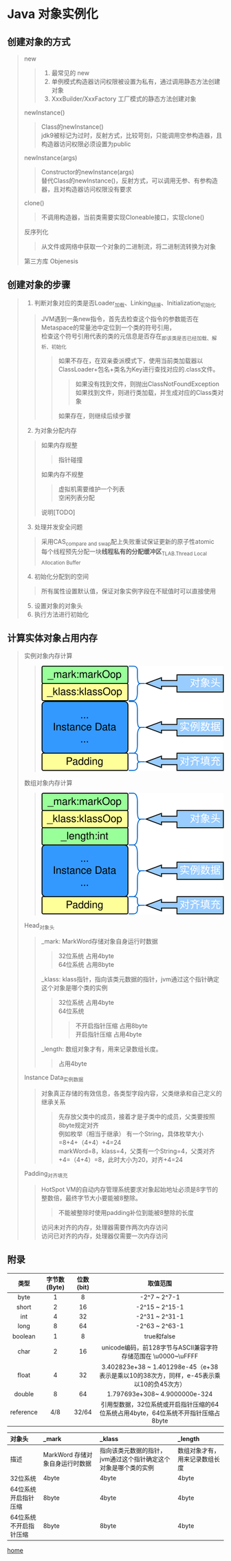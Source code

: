 
# Java 对象实例化

## 创建对象的方式

> new
> > 1. 最常见的 new
> > 2. 单例模式构造器访问权限被设置为私有，通过调用静态方法创建对象
> > 3. XxxBuilder/XxxFactory 工厂模式的静态方法创建对象
>
> newInstance()
> > Class的newInstance()\
> > jdk9被标记为过时，反射方式，比较苛刻，只能调用空参构造器，且构造器访问权限必须设置为public
>
> newInstance(args)
> > Constructor的newInstance(args)\
> > 替代Class的newInstance()，反射方式，可以调用无参、有参构造器，且对构造器访问权限没有要求
>
> clone()
> > 不调用构造器，当前类需要实现Cloneable接口，实现clone()
>
> 反序列化
> > 从文件或网络中获取一个对象的二进制流，将二进制流转换为对象
>
> 第三方库 Objenesis

## 创建对象的步骤

> 1. 判断对象对应的类是否Loader<sub>加载</sub>、Linking<sub>链接</sub>、Initialization<sub>初始化</sub>
> > JVM遇到一条new指令，首先去检查这个指令的参数能否在Metaspace的常量池中定位到一个类的符号引用，\
> > 检查这个符号引用代表的类的元信息是否存在<sub>即该类是否已经加载、解析、初始化</sub>
> > > 如果不存在，在双亲委派模式下，使用当前类加载器以ClassLoader+包名+类名为Key进行查找对应的.class文件。
> > > > 如果没有找到文件，则抛出ClassNotFoundException \
> > > > 如果找到文件，则进行类加载，并生成对应的Class类对象
> > >
> > > 如果存在，则继续后续步骤
>
> 2. 为对象分配内存
> > 如果内存规整
> > > 指针碰撞
> >
> > 如果内存不规整
> > > 虚拟机需要维护一个列表\
> > > 空闲列表分配
> >
> > 说明[TODO]
>
> 3. 处理并发安全问题
> > 采用CAS<sub>compare and swap</sub>配上失败重试保证更新的原子性atomic\
> > 每个线程预先分配一块**线程私有的分配缓冲区**<sub>TLAB.Thread Local Allocation Buffer</sub>
>
> 4. 初始化分配到的空间
> > 所有属性设置默认值，保证对象实例字段在不赋值时可以直接使用
>
> 5. 设置对象的对象头
> 6. 执行<init>方法进行初始化

## 计算实体对象占用内存

> 实例对象内存计算
> > ![实例对象内存计算](../img/实例对象内存计算.svg)
>
> 数组对象内存计算
> > ![数组对象内存计算](../img/数组对象内存计算.svg)
>
> Head<sub>对象头</sub>
> > _mark: MarkWord存储对象自身运行时数据
> > > 32位系统 占用4byte\
> > > 64位系统 占用8byte
> >
> > _klass: klass指针，指向该类元数据的指针，jvm通过这个指针确定这个对象是哪个类的实例
> > > 32位系统 占用4byte\
> > > 64位系统
> > > > 不开启指针压缩 占用8byte \
> > > > 开启指针压缩 占用4byte
> >
> > _length: 数组对象才有，用来记录数组长度。
> > > 占用4byte
>
> Instance Data<sub>实例数据</sub>
> > 对象真正存储的有效信息，各类型字段内容，父类继承和自己定义的 \
> > 继承关系
> > > 先存放父类中的成员，接着才是子类中的成员，父类要按照8byte规定对齐\
> > > 例如枚举（相当于继承） 有一个String，具体枚举大小=8+4+（4+4）+4=24\
> > > markWord=8，klass=4，父类有一个String=4，父类对齐+4=（4+4）=8，此时大小为20，对齐+4=24
>
> Padding<sub>对齐填充</sub>
> > HotSpot VM的自动内存管理系统要求对象起始地址必须是8字节的整数倍，最终字节大小要能被8整除。
> > > 不能被整除时使用padding补位到能被8整除的长度
> >
> > 访问未对齐的内存，处理器需要作两次内存访问\
> > 访问已对齐的内存，处理器仅需要一次内存访问

## 附录

|    类型     | 字节数(Byte) | 位数(bit) |                               取值范围                                |
|:---------:|:---------:|:-------:|:-----------------------------------------------------------------:|
|   byte    |     1     |    8    |                           -2^7 ~ 2^7-1                            |
|   short   |     2     |   16    |                          -2^15 ~ 2^15-1                           |
|    int    |     4     |   32    |                          -2^31 ~ 2^31-1                           |
|   long    |     8     |   64    |                          -2^63 ~ 2^63-1                           |
|  boolean  |     1     |    8    |                            true和false                             |
|   char    |     2     |   16    |           unicode编码，前128字节与ASCII兼容字符存储范围在 \u0000~\uFFFF           |
|   float   |     4     |   32    | 3.402823e+38 ~ 1.401298e-45（e+38表示是乘以10的38次方，同样，e-45表示乘以10的负45次方） |
|  double   |     8     |   64    |                   1.797693e+308~ 4.9000000e-324                   |
| reference |    4/8    |  32/64  |         引用型数据，32位系统或开启指针压缩的64位系统占用4byte，64位系统不开指针压缩占8byte         |

| 对象头           | _mark                | _klass                            | _length         |
|:--------------|:---------------------|:----------------------------------|:----------------|
| 描述            | MarkWord 存储对象自身运行时数据 | 指向该类元数据的指针，jvm通过这个指针确定这个对象是哪个类的实例 | 数组对象才有，用来记录数组长度 |
| 32位系统         | 4byte                | 4byte                             | 4byte           |
| 64位系统 开启指针压缩  | 8byte                | 4byte                             | 4byte           |
| 64位系统 不开启指针压缩 | 8byte                | 8byte                             | 4byte           |

[home](../index.md#jvm)